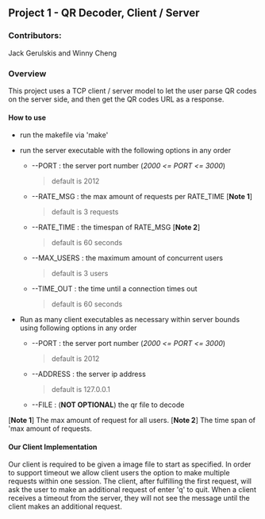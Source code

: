 ## Project 1 - QR Decoder, Client / Server
### Contributors: 
Jack Gerulskis and Winny Cheng

### Overview

This project uses a TCP client / server model to let the user parse QR codes on the server side, and then get the QR
codes URL as a response.

#### How to use

- run the makefile via 'make'
- run the server executable with the following options in any order
    - --PORT : the server port number (<i>2000 <= PORT <= 3000</i>)
      > default is 2012
    - --RATE_MSG : the max amount of requests per RATE_TIME [<b>Note 1</b>]
      > default is 3 requests
    - --RATE_TIME : the timespan of RATE_MSG [<b>Note 2</b>]
      > default is 60 seconds
    - --MAX_USERS : the maximum amount of concurrent users 
      > default is 3 users
    - --TIME_OUT : the time until a connection times out
      > default is 60 seconds
                                                         
- Run as many client executables as necessary within server bounds using following options in any order
    - --PORT : the server port number (<i>2000 <= PORT <= 3000</i>)
      > default is 2012
    - --ADDRESS : the server ip address
      > default is 127.0.0.1
    - --FILE : (<b>NOT OPTIONAL</b>) the qr file to decode

[<b>Note 1</b>] The max amount of request for all users.
[<b>Note 2</b>] The time span of 'max amount of requests.

#### Our Client Implementation

Our client is required to be given a image file to start as specified. In order to support timeout we allow client users 
the option to make multiple requests within one session. The client, after fulfilling the first request, will ask the 
user to make an additional request of enter 'q' to quit. When a client receives a timeout from the server, they will not 
see the message until the client makes an additional request.  
